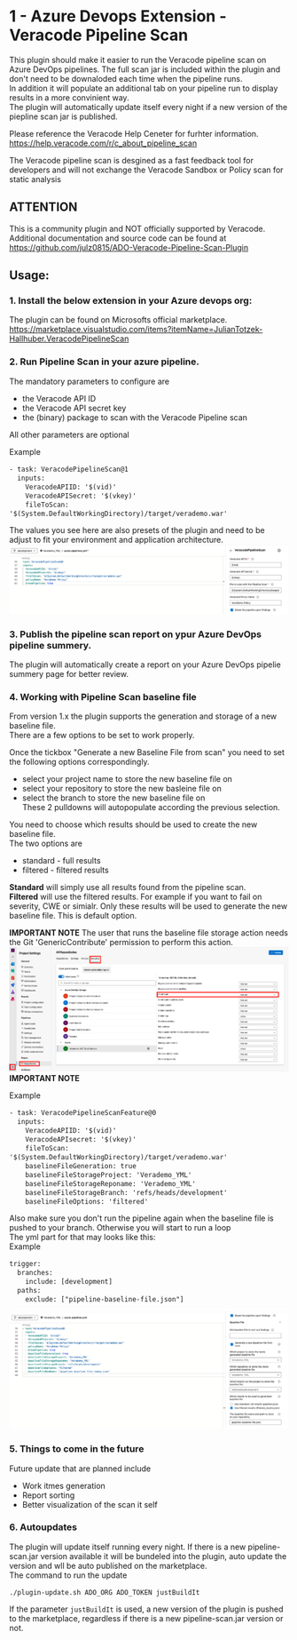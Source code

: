# 1 - Azure Devops Extension - Veracode Pipeline Scan
This plugin should make it easier to run the Veracode pipeline scan on Azure DevOps pipelines. The full scan jar is included within the plugin and don't need to be downaloded each time when the pipeline runs.  
In addition it will populate an additional tab on your pipeline run to display results in a more convinient way.  
The plugin will automatically update itself every night if a new version of the piepline scan jar is published.  
  

Please reference the Veracode Help Ceneter for furhter information.  
https://help.veracode.com/r/c_about_pipeline_scan  

The Veracode pipeline scan is desgined as a fast feedback tool for developers and will not exchange the Veracode Sandbox or Policy scan for static analysis

ATTENTION  
---------
This is a community plugin and NOT officially supported by Veracode.
Additional documentation and source code can be found at https://github.com/julz0815/ADO-Veracode-Pipeline-Scan-Plugin

## Usage:

### 1. Install the below extension in your Azure devops org:
The plugin can be found on Microsofts official marketplace.
https://marketplace.visualstudio.com/items?itemName=JulianTotzek-Hallhuber.VeracodePipelineScan



### 2. Run  Pipeline Scan in your azure pipeline.
The mandatory parameters to configure are  
- the Veracode API ID  
- the Veracode API secret key  
- the (binary) package to scan with the Veracode Pipeline scan  
  
All other parameters are optional 
  
Example  
```
- task: VeracodePipelineScan@1  
  inputs:  
    VeracodeAPIID: '$(vid)'  
    VeracodeAPISecret: '$(vkey)'  
    fileToScan: '$(System.DefaultWorkingDirectory)/target/verademo.war'  
```    
The values you see here are also presets of the plugin and need to be adjust to fit your environment and application architecture.  
![](/images/Standard_Config.png)  

### 3. Publish the pipeline scan report on ypur Azure DevOps pipeline summery.
The plugin will automatically create a report on your Azure DevOps pipelie summery page for better review.  
  
### 4. Working with Pipeline Scan baseline file  
From version 1.x the plugin supports the generation and storage of a new baseline file.  
There are a few options to be set to work properly.  
  
Once the tickbox "Generate a new Baseline File from scan" you need to set the following options correspondingly.  
- select your project name to store the new baseline file on
- select your repository to store the new basleine file on  
- select the branch to store the new baseline file on  
These 2 pulldowns will autopopulate according the previous selection.  
  
You need to choose which results should be used to create the new baseline file.  
The two options are  
- standard - full results  
- filtered - filtered results  
  
**Standard** will simply use all results found from the pipeline scan.  
**Filtered** will use the filtered results. For example if you want to fail on severity, CWE or simialr. Only these results will be used to generate the new baseline file. This is default option.    
  
**IMPORTANT NOTE** 
The user that runs the baseline file storage action needs the Git 'GenericContribute' permission to perform this action.  
![](/images/Permissions_Config.png)  
**IMPORTANT NOTE** 
  
Example
```
- task: VeracodePipelineScanFeature@0
  inputs:
    VeracodeAPIID: '$(vid)'
    VeracodeAPIsecret: '$(vkey)'
    fileToScan: '$(System.DefaultWorkingDirectory)/target/verademo.war'
    baselineFileGeneration: true
    baselineFileStorageProject: 'Verademo_YML'
    baselineFileStorageReponame: 'Verademo_YML'
    baselineFileStorageBranch: 'refs/heads/development'
    baselineFileOptions: 'filtered'
```
  
Also make sure you don't run the pipeline again when the baseline file is pushed to your branch. Otherwise you will start to run a loop   
The yml part for that may looks like this:  
Example
```
trigger:
  branches:
    include: [development]
  paths:
    exclude: ["pipeline-baseline-file.json"]
```  
![](/images/Baseline_Config.png)  
  
### 5. Things to come in the future  
Future update that are planned include  
- Work itmes generation  
- Report sorting  
- Better visualization of the scan it self

### 6. Autoupdates  
The plugin will update itself running every night. If there is a new pipeline-scan.jar version available it will be bundeled into the plugin, auto update the version and wll be auto published on the marketplace.  
The command to run the update  
```
./plugin-update.sh ADO_ORG ADO_TOKEN justBuildIt  
``` 
If the parameter ```justBuildIt``` is used, a new version of the plugin is pushed to the marketplace, regardless if there is a new pipeline-scan.jar version or not.